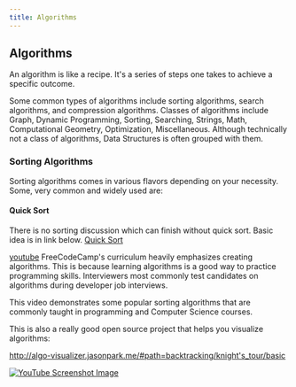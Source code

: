 ```yaml
---
title: Algorithms
---
```

## Algorithms

An algorithm is like a recipe. It's a series of steps one takes to achieve a specific outcome.

Some common types of algorithms include sorting algorithms, search algorithms, and compression algorithms. Classes of algorithms include Graph, Dynamic Programming, Sorting, Searching, Strings, Math, Computational Geometry, Optimization, Miscellaneous. Although technically not a class of algorithms, Data Structures is often grouped with them. 

### Sorting Algorithms
Sorting algorithms comes in various flavors depending on your necessity.
Some, very common and widely used are:
#### Quick Sort
There is no sorting discussion which can finish without quick sort. Basic idea is in link below.
[Quick Sort](http://me.dt.in.th/page/Quicksort/)

[youtube](https://www.youtube.com/watch?v=kPRA0W1kECg)
FreeCodeCamp's curriculum heavily emphasizes creating algorithms. This is because learning algorithms is a good way to practice programming skills. Interviewers most commonly test candidates on algorithms during developer job interviews.

This video demonstrates some popular sorting algorithms that are commonly taught in programming and Computer Science courses.

This is also a really good open source project that helps you visualize algorithms: 

http://algo-visualizer.jasonpark.me/#path=backtracking/knight's_tour/basic

[![YouTube Screenshot Image](http://i66.tinypic.com/17614m.png)](https://www.youtube.com/watch?v=kPRA0W1kECg)
